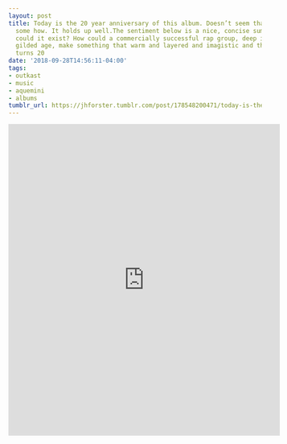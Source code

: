 ```yaml
---
layout: post
title: Today is the 20 year anniversary of this album. Doesn’t seem that old to me
  some how. It holds up well.The sentiment below is a nice, concise summary.So how
  could it exist? How could a commercially successful rap group, deep into rap’s first
  gilded age, make something that warm and layered and imagistic and thoughtful?— Aquemini
  turns 20
date: '2018-09-28T14:56:11-04:00'
tags:
- outkast
- music
- aquemini
- albums
tumblr_url: https://jhforster.tumblr.com/post/178548200471/today-is-the-20-year-anniversary-of-this-album
---
```

<iframe class="spotify_audio_player" src="https://embed.spotify.com/?uri=spotify%3Aalbum%3A5ceB3rxgXqIRpsOvVzTG28%3Fsi%3DDdq_ZvfUTai1y_U3UjAaTg&amp;view=coverart" frameborder="0" allowtransparency="true" width="540" height="620"></iframe>

